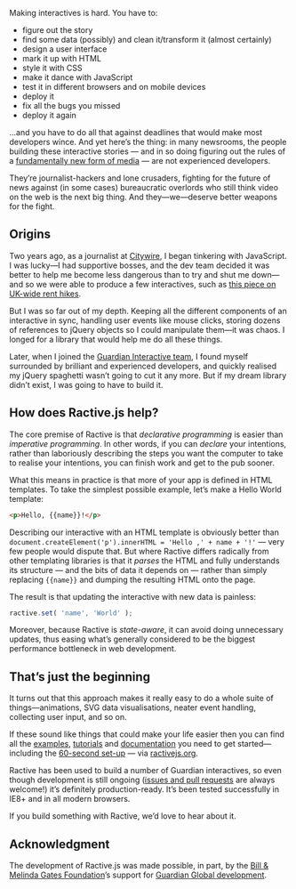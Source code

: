 Making interactives is hard. You have to:

* figure out the story
* find some data (possibly) and clean it/transform it (almost certainly)
* design a user interface
* mark it up with HTML
* style it with CSS
* make it dance with JavaScript
* test it in different browsers and on mobile devices
* deploy it
* fix all the bugs you missed
* deploy it again

...and you have to do all that against deadlines that would make most developers wince. And yet here’s the thing: in many newsrooms, the people building these interactive stories — and in so doing figuring out the rules of a [fundamentally new form of media](https://vimeo.com/67076984) — are not experienced developers.

They’re journalist-hackers and lone crusaders, fighting for the future of news against (in some cases) bureaucratic overlords who still think video on the web is the next big thing. And they—we—deserve better weapons for the fight.

<!-- break -->


## Origins

Two years ago, as a journalist at [Citywire](http://citywire.co.uk/money), I began tinkering with JavaScript. I was lucky—I had supportive bosses, and the dev team decided it was better to help me become less dangerous than to try and shut me down—and so we were able to produce a few interactives, such as [this piece on UK-wide rent hikes](http://citywire.co.uk/money/interactive-how-much-has-rent-gone-up-in-your-area/a538600).

But I was so far out of my depth. Keeping all the different components of an interactive in sync, handling user events like mouse clicks, storing dozens of references to jQuery objects so I could manipulate them—it was chaos. I longed for a library that would help me do all these things.

Later, when I joined the [Guardian Interactive team](http://www.theguardian.com/profile/guardian-interactive-department), I found myself surrounded by brilliant and experienced developers, and quickly realised my jQuery spaghetti wasn’t going to cut it any more. But if my dream library didn’t exist, I was going to have to build it.


## How does Ractive.js help?

The core premise of Ractive is that *declarative programming* is easier than *imperative programming*. In other words, if you can *declare* your intentions, rather than laboriously describing the steps you want the computer to take to realise your intentions, you can finish work and get to the pub sooner.

What this means in practice is that more of your app is defined in HTML templates. To take the simplest possible example, let’s make a Hello World template:

```html
<p>Hello, {{name}}!</p>
```

Describing our interactive with an HTML template is obviously better than `document.createElement('p').innerHTML = 'Hello ,' + name + '!'` — very few people would dispute that. But where Ractive differs radically from other templating libraries is that it *parses* the HTML and fully understands its structure — and the bits of data it depends on — rather than simply replacing `{{name}}` and dumping the resulting HTML onto the page.

The result is that updating the interactive with new data is painless:

```js
ractive.set( 'name', 'World' );
```

Moreover, because Ractive is *state-aware*, it can avoid doing unnecessary updates, thus easing what’s generally considered to be the biggest performance bottleneck in web development.


## That’s just the beginning

It turns out that this approach makes it really easy to do a whole suite of things—animations, SVG data visualisations, neater event handling, collecting user input, and so on.

If these sound like things that could make your life easier then you can find all the [examples](http://examples.ractivejs.org), [tutorials](http://learn.ractivejs.org) and [documentation](https://github.com/Rich-Harris/Ractive/wiki) you need to get started—including the [60-second set-up](https://github.com/Rich-Harris/Ractive/wiki/60-second-setup) — via [ractivejs.org](http://ractivejs.org).

Ractive has been used to build a number of Guardian interactives, so even though development is still ongoing ([issues and pull requests](https://github.com/Rich-Harris/Ractive/issues) are always welcome!) it’s definitely production-ready. It’s been tested successfully in IE8+ and in all modern browsers.

If you build something with Ractive, we’d love to hear about it.

## Acknowledgment

The development of Ractive.js was made possible, in part, by the [Bill &amp; Melinda Gates Foundation](http://www.gatesfoundation.org/)’s support for [Guardian Global development](theguardian.com/global-development/).